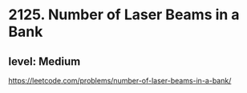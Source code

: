 # 2125. Number of Laser Beams in a Bank
## level: Medium

https://leetcode.com/problems/number-of-laser-beams-in-a-bank/